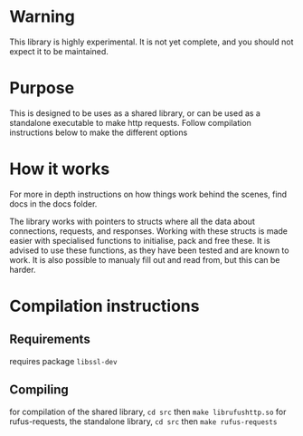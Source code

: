 
# Warning

This library is highly experimental. It is not yet complete, and you should not expect it to be maintained.

# Purpose

This is designed to be uses as a shared library, or can be used as a standalone executable to make http requests. Follow compilation instructions below to make the different options

# How it works

For more in depth instructions on how things work behind the scenes, find docs in the docs folder.

The library works with pointers to structs where all the data about connections, requests, and responses.
Working with these structs is made easier with specialised functions to initialise, pack and free these. It is advised to use these functions, as they have been tested and are known to work. It is also possible to manualy fill out and read from, but this can be harder.

# Compilation instructions

## Requirements

requires package `libssl-dev`

## Compiling

for compilation of the shared library, `cd src` then `make librufushttp.so`
for rufus-requests, the standalone library, `cd src` then `make rufus-requests`
